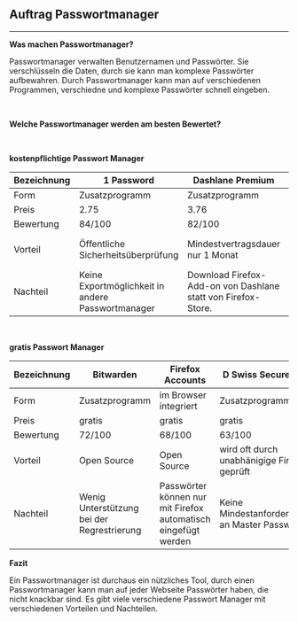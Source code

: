 ## Auftrag Passwortmanager
---
**Was machen Passwortmanager?**

Passwortmanager verwalten Benutzernamen und Passwörter. Sie verschlüsseln die Daten, durch sie kann man komplexe Passwörter aufbewahren. Durch Passwortmanager kann man auf verschiedenen Programmen, verschiedne und komplexe Passwörter schnell eingeben.

<br>

**Welche Passwortmanager werden am besten Bewertet?**

<br>

**kostenpflichtige Passwort Manager**

Bezeichnung | 1 Password | Dashlane Premium | Keeper
-------- | -------- | --------|-------|
Form  | Zusatzprogramm   | Zusatzprogramm | Zusatzprogramm |
Preis   | 2.75   | 3.76  | 5.75 |
Bewertung | 84/100 | 82/100 | 79/100 |
Vorteil | Öffentliche Sicherheitsüberprüfung | Mindestvertragsdauer nur 1 Monat | Digitales Erbe kann festgellegt werden
Nachteil | Keine Exportmöglichkeit in andere Passwortmanager | Download Firefox-Add-on von Dashlane statt von Firefox-Store. | teuer, Webseite unübersichtlich

<br>

**gratis Passwort Manager**

Bezeichnung | Bitwarden | Firefox Accounts  | D Swiss Secure Safe
-------- | -------- | --------|-------|
Form  | Zusatzprogramm   | im Browser integriert | Zusatzprogramm |
Preis   | gratis   | gratis  | gratis |
Bewertung | 72/100 | 68/100 | 63/100 |
Vorteil | Open Source | Open Source | wird oft durch unabhänigige Firmen geprüft
Nachteil | Wenig Unterstützung bei der Regrestrierung | Passwörter können nur mit Firefox automatisch eingefügt werden | Keine Mindestanforderungen an Master Passwörter

**Fazit**

Ein Passwortmanager ist durchaus ein nützliches Tool, durch einen Passwortmanager kann man auf jeder Webseite Passwörter haben, die nicht knackbar sind. Es gibt viele verschiedene Passwort Manager mit verschiedenen Vorteilen und Nachteilen.